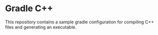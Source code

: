 # Gradle C++

This repository contains a sample gradle configuration for compiling C++ files and generating an executable.

